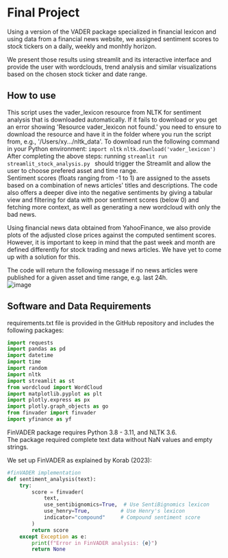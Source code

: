 # Final Project
Using a version of the VADER package specialized in financial lexicon and using data from a financial news website, we assigned sentiment scores to stock tickers on a daily, weekly and monhtly horizon.    
  
We present those results using streamlit and its interactive interface and provide the user with wordclouds, trend analysis and similar visualizations based on the chosen stock ticker and date range.

## How to use
This script uses the vader_lexicon resource from NLTK for sentiment analysis that is downloaded automatically. If it fails to download or you get an error showing 'Resource vader_lexicon not found.' you need to ensure to download the resource and have it in the folder where you run the script from, e.g., '/Users/xy.../nltk_data'. To download run the following command in your Python environment: 
```import nltk```
```nltk.download('vader_lexicon') ```
After completing the above steps: running ```streamlit run streamlit_stock_analysis.py ``` should trigger the Streamlit and allow the user to choose prefered asset and time range.  
Sentiment scores (floats ranging from -1 to 1) are assigned to the assets based on a combination of news articles' titles and descriptions.
The code also offers a deeper dive into the negative sentiments by giving a tabular view and filtering for data with poor sentiment scores (below 0) and fetching more context, as well as generating a new wordcloud with only the bad news.

Using financial news data obtained from YahooFinance, we also provide plots of the adjusted close prices against the computed sentiment scores. However, it is important to keep in mind that the past week and month are defined differently for stock trading and news articles. We have yet to come up with a solution for this.  
  
The code will return the following message if no news articles were published for a given asset and time range, e.g. last 24h.  
![image](https://github.com/user-attachments/assets/344da849-4e21-4ff2-98a8-d4a47f13c1f9) 
## Software and Data Requirements 
requirements.txt file is provided in the GitHub repository and includes the following packages:
```python
import requests
import pandas as pd
import datetime
import time
import random
import nltk
import streamlit as st
from wordcloud import WordCloud
import matplotlib.pyplot as plt
import plotly.express as px
import plotly.graph_objects as go
from finvader import finvader
import yfinance as yf
```
FinVADER package requires Python 3.8 - 3.11, and NLTK 3.6.  
The package required complete text data without NaN values and empty strings.  
  
We set up FinVADER as explained by Korab (2023):  

```python
#finVADER implementation
def sentiment_analysis(text):
    try:
        score = finvader(
            text,
            use_sentibignomics=True,  # Use SentiBignomics lexicon
            use_henry=True,          # Use Henry's lexicon
            indicator="compound"     # Compound sentiment score
        )
        return score
    except Exception as e:
        print(f"Error in FinVADER analysis: {e}")
        return None
```


